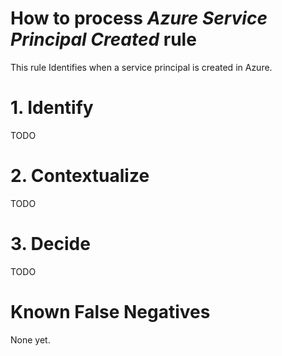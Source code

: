 # How to process *Azure Service Principal Created* rule
This rule Identifies when a service principal is created in Azure.

# 1. Identify
TODO

# 2. Contextualize
TODO

# 3. Decide
TODO

# Known False Negatives
None yet.
